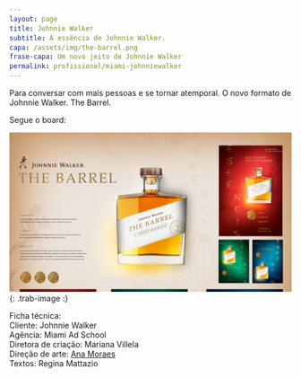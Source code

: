 ```yaml
---
layout: page
title: Johnnie Walker
subtitle: A essência de Johnnie Walker.
capa: /assets/img/the-barrel.png
frase-capa: Um novo jeito de Johnnie Walker
permalink: profissional/miami-johnniewalker
---
```


Para conversar com mais pessoas e se tornar atemporal. O novo formato de Johnnie Walker. The Barrel.  

Segue o board:  

![imagem com fundo bege. Com o título Johnnie Walker The Barrel.'](/assets/img/JohnnieWalker_Perfumes_Board_v3.png){: .trab-image :}  


Ficha técnica:  
Cliente: Johnnie Walker  
Agência: Miami Ad School   
Diretora de criação: Mariana Villela  
Direção de arte: [Ana Moraes](https://anaflaviamoraes.com.br/)  
Textos: Regina Mattazio
